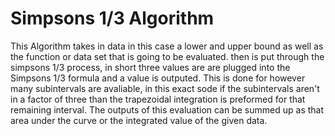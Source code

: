 # Simpsons 1/3 Algorithm 

This Algorithm takes in data in this case a lower and upper bound as well as the function or data set that is going to be evaluated.
then is put through the simpsons 1/3 process, in short three values are are plugged into the Simpsons 1/3 formula and a value is outputed. 
This is done for however many subintervals are avaliable, in this exact sode if the subintervals aren't in a factor of three than the trapezoidal integration is preformed for that remaining interval. 
The outputs of this evaluation can be summed up as that area under the curve or the integrated value of the given data. 
